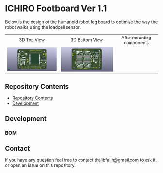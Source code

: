 <html lang="en">
  <head>
    <meta charset="uft-8">
    <meta name="author" content="Thalib Falih Fadhil Rabbani">
  </head>
  <body>
    <h1>ICHIRO Footboard Ver 1.1</h1>
    <p>
      Below is the design of the humanoid robot leg board to optimize the way the robot walks using the loadcell sensor.
      <br>
      <table>
        <tr>
          <td>
            <div align="center">
              3D Top View
            </div>
          </td>
          <td>
            <div align="center">
              3D Bottom View
            </div>
          </td>
          <td>
            <div align="center">
              After mounting components
            </div>
          </td>     
        </tr>
        <tr>
          <td>
            <a href="image/loadcell_v1.1 top.png.jpeg">
              <div align="center">
                <img src="image/loadcell_v1.1 top.png" width="320px">
              </div>
            </a>
          </td>
          <td>
            <div align="center">
              <img src="image/loadcell_v1.1 back.png" width="320px">
            </div>
          </td>
          <td>
            <div align="center">
              <img src="" width="320px">
            </div>
          </td>
        </tr>
      </table>
    </p>
    <h2>Repository Contents</h2>
    <p>
      <ul>
        <li><a href="">Repository Contents</li>
        <li><a href="">Development</a></li>
      </ul>
    </p>
    <h2>Development</h2>
    <p>
      <h3>BOM</h3>
    </p>
    <h2>Contact</h2>
    <p>
      If you have any question feel free to contact <a href="mailto:thalibfalih@gmail.com">thalibfalih@gmail.com</a> to ask it, or open an issue on this repository.
    </p>
  </body>
</html>
